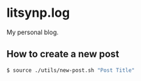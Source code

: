 # litsynp.log

My personal blog.

## How to create a new post

```bash
$ source ./utils/new-post.sh "Post Title"
```
